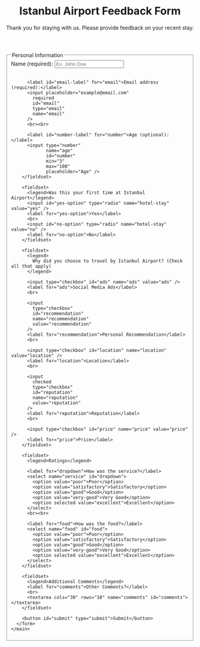 <!--Build a Survey Form-->
<!DOCTYPE html>
<html lang="en">
  <head>
    <meta charset="UTF-8" />
    <title>Istanbul Airport Feedback Form</title>
  </head>
  <body>
    <header>
      <h1 id="title">Istanbul Airport Feedback Form</h1>
      <p id="description">Thank you for staying with us. Please provide feedback on your recent stay.</p>
    </header>
    <main>
      <form id="survey-form" action="https://www.freecodecamp.org/learn/">
        <fieldset>
          <legend>Personal Information</legend>
          <label id="name-label" for="name">Name (required):</label>
          <input type="text" id="name" name="name" placeholder="Ex. John Doe" required>
          <br><br>

          <label id="email-label" for="email">Email address (required):</label>
          <input placeholder="example@email.com"
            required
            id="email"
            type="email"
            name="email"
          />
          <br><br>

          <label id="number-label" for="number">Age (optional):</label>
          <input type="number" 
                 name="age" 
                 id="number" 
                 min="3" 
                 max="100" 
                 placeholder="Age" />
        </fieldset>

        <fieldset>
          <legend>Was this your first time at Istanbul Airport</legend>
          <input id="yes-option" type="radio" name="hotel-stay" value="yes" />
          <label for="yes-option">Yes</label>
          <br>
          <input id="no-option" type="radio" name="hotel-stay" value="no" />
          <label for="no-option">No</label>
        </fieldset>

        <fieldset>
          <legend>
            Why did you choose to travel by Istanbul Airport? (Check all that apply)
          </legend>

          <input type="checkbox" id="ads" name="ads" value="ads" />
          <label for="ads">Social Media Ads</label>
          <br>
          
          <input
            type="checkbox"
            id="recommendation"
            name="recommendation"
            value="recommendation"
          />
          <label for="recommendation">Personal Recommendation</label>
          <br>
          
          <input type="checkbox" id="location" name="location" value="location" />
          <label for="location">Location</label>
          <br>
          
          <input
            checked
            type="checkbox"
            id="reputation"
            name="reputation"
            value="reputation"
          />
          <label for="reputation">Reputation</label>
          <br>
          
          <input type="checkbox" id="price" name="price" value="price" />
          <label for="price">Price</label>
        </fieldset>

        <fieldset>
          <legend>Ratings</legend>

          <label for="dropdown">How was the service?</label>
          <select name="service" id="dropdown">
            <option value="poor">Poor</option>
            <option value="satisfactory">Satisfactory</option>
            <option value="good">Good</option>
            <option value="very-good">Very Good</option>
            <option selected value="excellent">Excellent</option>
          </select>
          <br><br>

          <label for="food">How was the food?</label>
          <select name="food" id="food">
            <option value="poor">Poor</option>
            <option value="satisfactory">Satisfactory</option>
            <option value="good">Good</option>
            <option value="very-good">Very Good</option>
            <option selected value="excellent">Excellent</option>
          </select>
        </fieldset>

        <fieldset>
          <legend>Additional Comments</legend>
          <label for="comments">Other Comments?</label>
          <br>
          <textarea cols="30" rows="10" name="comments" id="comments"></textarea>
        </fieldset>

        <button id="submit" type="submit">Submit</button>
      </form>
    </main>
  </body>
</html>